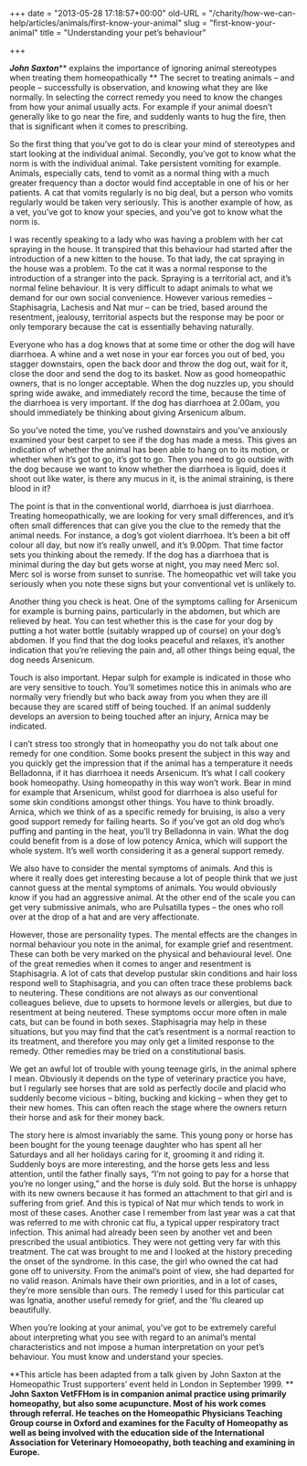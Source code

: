 +++
date = "2013-05-28 17:18:57+00:00"
old-URL = "/charity/how-we-can-help/articles/animals/first-know-your-animal"
slug = "first-know-your-animal"
title = "Understanding your pet’s behaviour"

+++

_**John Saxton**_** explains the importance of ignoring animal stereotypes when treating them homeopathically
**
The secret to treating animals – and people – successfully is observation, and knowing what they are like normally. In selecting the correct remedy you need to know the changes from how your animal usually acts. For example if your animal doesn’t generally like to go near the fire, and suddenly wants to hug the fire, then that is significant when it comes to prescribing.

So the first thing that you’ve got to do is clear your mind of stereotypes and start looking at the individual animal. Secondly, you’ve got to know what the norm is with the individual animal. Take persistent vomiting for example. Animals, especially cats, tend to vomit as a normal thing with a much greater frequency than a doctor would find acceptable in one of his or her patients. A cat that vomits regularly is no big deal, but a person who vomits regularly would be taken very seriously. This is another example of how, as a vet, you’ve got to know your species, and you’ve got to know what the norm is.

I was recently speaking to a lady who was having a problem with her cat spraying in the house. It transpired that this behaviour had started after the introduction of a new kitten to the house. To that lady, the cat spraying in the house was a problem. To the cat it was a normal response to the introduction of a stranger into the pack. Spraying is a territorial act, and it’s normal feline behaviour. It is very difficult to adapt animals to what we demand for our own social convenience. However various remedies – Staphisagria, Lachesis and Nat mur – can be tried, based around the resentment, jealousy, territorial aspects but the response may be poor or only temporary because the cat is essentially behaving naturally.

Everyone who has a dog knows that at some time or other the dog will have diarrhoea. A whine and a wet nose in your ear forces you out of bed, you stagger downstairs, open the back door and throw the dog out, wait for it, close the door and send the dog to its basket. Now as good homeopathic owners, that is no longer acceptable. When the dog nuzzles up, you should spring wide awake, and immediately record the time, because the time of the diarrhoea is very important. If the dog has diarrhoea at 2.00am, you should immediately be thinking about giving Arsenicum album.

So you’ve noted the time, you’ve rushed downstairs and you’ve anxiously examined your best carpet to see if the dog has made a mess. This gives an indication of whether the animal has been able to hang on to its motion, or whether when it’s got to go, it’s got to go. Then you need to go outside with the dog because we want to know whether the diarrhoea is liquid, does it shoot out like water, is there any mucus in it, is the animal straining, is there blood in it?

The point is that in the conventional world, diarrhoea is just diarrhoea. Treating homeopathically, we are looking for very small differences, and it’s often small differences that can give you the clue to the remedy that the animal needs. For instance, a dog’s got violent diarrhoea. It’s been a bit off colour all day, but now it’s really unwell, and it’s 9.00pm. That time factor sets you thinking about the remedy. If the dog has a diarrhoea that is minimal during the day but gets worse at night, you may need Merc sol. Merc sol is worse from sunset to sunrise. The homeopathic vet will take you seriously when you note these signs but your conventional vet is unlikely to.

Another thing you check is heat. One of the symptoms calling for Arsenicum for example is burning pains, particularly in the abdomen, but which are relieved by heat. You can test whether this is the case for your dog by putting a hot water bottle (suitably wrapped up of course) on your dog’s abdomen. If you find that the dog looks peaceful and relaxes, it’s another indication that you’re relieving the pain and, all other things being equal, the dog needs Arsenicum.

Touch is also important. Hepar sulph for example is indicated in those who are very sensitive to touch. You’ll sometimes notice this in animals who are normally very friendly but who back away from you when they are ill because they are scared stiff of being touched. If an animal suddenly develops an aversion to being touched after an injury, Arnica may be indicated.

I can’t stress too strongly that in homeopathy you do not talk about one remedy for one condition. Some books present the subject in this way and you quickly get the impression that if the animal has a temperature it needs Belladonna, if it has diarrhoea it needs Arsenicum. It’s what I call cookery book homeopathy. Using homeopathy in this way won’t work. Bear in mind for example that Arsenicum, whilst good for diarrhoea is also useful for some skin conditions amongst other things. You have to think broadly. Arnica, which we think of as a specific remedy for bruising, is also a very good support remedy for failing hearts. So if you’ve got an old dog who’s puffing and panting in the heat, you’ll try Belladonna in vain. What the dog could benefit from is a dose of low potency Arnica, which will support the whole system. It’s well worth considering it as a general support remedy.

We also have to consider the mental symptoms of animals. And this is where it really does get interesting because a lot of people think that we just cannot guess at the mental symptoms of animals. You would obviously know if you had an aggressive animal. At the other end of the scale you can get very submissive animals, who are Pulsatilla types – the ones who roll over at the drop of a hat and are very affectionate.

However, those are personality types. The mental effects are the changes in normal behaviour you note in the animal, for example grief and resentment. These can both be very marked on the physical and behavioural level. One of the great remedies when it comes to anger and resentment is Staphisagria. A lot of cats that develop pustular skin conditions and hair loss respond well to Staphisagria, and you can often trace these problems back to neutering. These conditions are not always as our conventional colleagues believe, due to upsets to hormone levels or allergies, but due to resentment at being neutered. These symptoms occur more often in male cats, but can be found in both sexes. Staphisagria may help in these situations, but you may find that the cat’s resentment is a normal reaction to its treatment, and therefore you may only get a limited response to the remedy. Other remedies may be tried on a constitutional basis.

We get an awful lot of trouble with young teenage girls, in the animal sphere I mean. Obviously it depends on the type of veterinary practice you have, but I regularly see horses that are sold as perfectly docile and placid who suddenly become vicious – biting, bucking and kicking – when they get to their new homes. This can often reach the stage where the owners return their horse and ask for their money back.

The story here is almost invariably the same. This young pony or horse has been bought for the young teenage daughter who has spent all her Saturdays and all her holidays caring for it, grooming it and riding it. Suddenly boys are more interesting, and the horse gets less and less attention, until the father finally says, “I’m not going to pay for a horse that you’re no longer using,” and the horse is duly sold. But the horse is unhappy with its new owners because it has formed an attachment to that girl and is suffering from grief. And this is typical of Nat mur which tends to work in most of these cases. Another case I remember from last year was a cat that was referred to me with chronic cat flu, a typical upper respiratory tract infection. This animal had already been seen by another vet and been prescribed the usual antibiotics. They were not getting very far with this treatment. The cat was brought to me and I looked at the history preceding the onset of the syndrome. In this case, the girl who owned the cat had gone off to university. From the animal’s point of view, she had departed for no valid reason. Animals have their own priorities, and in a lot of cases, they’re more sensible than ours. The remedy I used for this particular cat was Ignatia, another useful remedy for grief, and the ’flu cleared up beautifully.

When you’re looking at your animal, you’ve got to be extremely careful about interpreting what you see with regard to an animal’s mental characteristics and not impose a human interpretation on your pet’s behaviour. You must know and understand your species.

**This article has been adapted from a talk given by John Saxton at the Homeopathic Trust supporters’ event held in London in September 1999.
**
**John Saxton VetFFHom is in companion animal practice using primarily homeopathy, but also some acupuncture. Most of his work comes through referral. He teaches on the Homeopathic Physicians Teaching Group course in Oxford and examines for the Faculty of Homeopathy as well as being involved with the education side of the International Association for Veterinary Homoeopathy, both teaching and examining in Europe.**
